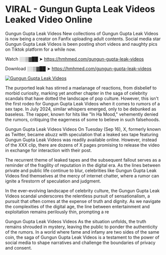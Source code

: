 # VIRAL - Gungun Gupta Leak Videos Leaked Video Online

Gungun Gupta Leak Videos New collections of Gungun Gupta Leak Videos is now being a creator on Fanfix uploading adult contents. Social media star Gungun Gupta Leak Videos is been posting short videos and naughty pics on Tiktok platform for a while now.

Watch ░░▒▓██ ➤ https://hmhmed.com/gungun-gupta-leak-videos

Download ░░▒▓██ ➤ https://hmhmed.com/gungun-gupta-leak-videos

[![Gungun Gupta Leak Videos](https://i.imgur.com/dJHk4Zq.gif)](https://hmhmed.com/gungun-gupta-leak-videos)

The purported leak has stirred a maelanage of reactions, from disbelief to morbid curiosity, marking yet another chapter in the saga of celebrity scandals that have dotted the landscape of pop culture. However, this isn't the first rodeo for Gungun Gupta Leak Videos when it comes to rumors of a sex tape. In July 2024, similar whispers emerged, only to be debunked as baseless. The rapper, known for hits like "In Ha Mood," vehemently denied the rumors, critiquing the eagerness of some to believe in such falsehoods.

Gungun Gupta Leak Videos Videos
On Tuesday (Sep 16), X, formerly known as Twitter, became abuzz with speculation that a leaked sex tape featuring Gungun Gupta Leak Videos was readily available online. However, instead of the XXX clip, there are dozens of X pages promising to release the video in exchange for interaction with their post.

The recurrent theme of leaked tapes and the subsequent fallout serves as a reminder of the fragility of reputation in the digital era. As the lines between private and public life continue to blur, celebrities like Gungun Gupta Leak Videos find themselves at the mercy of internet chatter, where a rumor can ignite a firestorm of speculation and judgment.

In the ever-evolving landscape of celebrity culture, the Gungun Gupta Leak Videos scandal underscores the relentless pursuit of sensationalism, a pursuit that often comes at the expense of truth and dignity. As we navigate the complexities of the digital age, the line between entertainment and exploitation remains perilously thin, prompting a re

Gungun Gupta Leak Videos Videos
As the situation unfolds, the truth remains shrouded in mystery, leaving the public to ponder the authenticity of the rumors. In a world where fame and infamy are two sides of the same coin, the saga of Gungun Gupta Leak Videos is a testament to the power of social media to shape narratives and challenge the boundaries of privacy and consent.